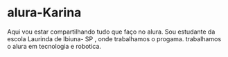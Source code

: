 # alura-Karina
Aqui vou estar compartilhando tudo que faço no alura. Sou estudante da escola Laurinda de Ibiuna- SP , onde trabalhamos o progama. trabalhamos o alura em tecnologia e robotica.
